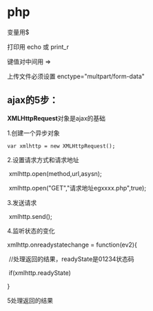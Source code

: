 # php

<?php

....

?>

变量用$

打印用 echo  或  print_r

键值对中间用  =>

上传文件必须设置 enctype="multpart/form-data"

## ajax的5步：

**XMLHttpRequest**对象是ajax的基础

1.创建一个异步对象

 	var xmlhttp = new XMLHttpRequest();

2.设置请求方式和请求地址

​	xmlhttp.open(method,url,asysn);

​	xmlhttp.open("GET","请求地址egxxxx.php",true);

3.发送请求

​	xmlhttp.send();

4.监听状态的变化

xmlhttp.onreadystatechange =  function(ev2){

​	//处理返回的结果，readyState是01234状态码

​	if(xmlhttp.readyState)



}

5处理返回的结果